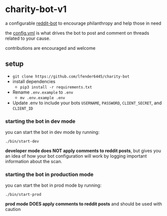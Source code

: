 # charity-bot-v1

a configurable [reddit-bot](https://www.reddit.com/user/charity-bot-v1/) to encourage philanthropy and help those in need

the [config.yml](https://github.com/lfender6445/charity-bot/blob/master/config.yml) 
is what drives the bot to post and comment on threads related to your cause.

contributions are encouraged and welcome

## setup
- `git clone https://github.com/lfender6445/charity-bot`
- install dependencies
  - `pip3 install -r requirements.txt`
- Rename `.env.example` to `.env`
  - `mv .env.example .env`
- Update .env to include your bots `USERNAME`, `PASSWORD`, `CLIENT_SECRET`, and `CLIENT_ID`

### starting the bot in dev mode

you can start the bot in dev mode by running: 

`./bin/start-dev`

**developer mode does NOT apply comments to reddit posts**, 
but gives you an idea of how your bot configuration will work by logging
important information about the scan.

### starting the bot in production mode

you can start the bot in prod mode by running: 

`./bin/start-prod`

**prod mode DOES apply comments to reddit posts** and should be used with caution
